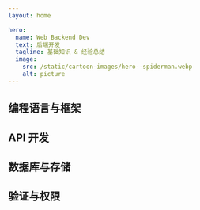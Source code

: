```yaml
---
layout: home

hero:
  name: Web Backend Dev
  text: 后端开发
  tagline: 基础知识 & 经验总结
  image:
    src: /static/cartoon-images/hero--spiderman.webp
    alt: picture
---
```


<script setup lang="ts"> 
import SkillIconsBlock from '../../components/SkillIconsBlock.vue'

const __LANGUAGES_AND_RELATED_FRAMEWORKS__ = {
    ['__NODEJS__']: [
        { 
            name: "Node.js", 
            link: "/notes/web-backend/runtimes/nodejs/", 
            imgSrc: "/static/skill-icons/web-backend--nodejs.png"
        },
        { 
            name: "Express.js", 
            link: "/notes/web-backend/frameworks/expressjs/", 
            imgSrc: "/static/skill-icons/web-backend--expressjs.png"
        },
        { 
            name: "Nest.js", 
            link: "/notes/web-backend/frameworks/nestjs/", 
            imgSrc: "/static/skill-icons/web-backend--nestjs.png"
        }
    ],

    ['__PYTHON__']: [
        { 
            name: "Python", 
            link: "/notes/web-backend/languages/python/", 
            imgSrc: "/static/skill-icons/web-backend--python.png"
        },
        { 
            name: "Django", 
            link: "/notes/web-backend/frameworks/django/", 
            imgSrc: "/static/skill-icons/web-backend--django.png"
        },
        { 
            name: "Django REST Framework", 
            link: "/notes/web-backend/frameworks/django-rest-framework/", 
            imgSrc: "/static/skill-icons/web-backend--django-rest-framework.png"
        },
    ],

    ['__GOLANG__']: [
        { 
            name: "Golang", 
            link: "/notes/web-backend/languages/golang/", 
            imgSrc: "/static/skill-icons/web-backend--golang.png"
        },
        { 
            name: "Gin", 
            link: "/notes/web-backend/frameworks/gin/", 
            imgSrc: "/static/skill-icons/web-backend--gin.png"
        }  
    ],

    ['__RUBY__']: [
        { 
            name: "Ruby", 
            link: "/notes/web-backend/languages/ruby/", 
            imgSrc: "/static/skill-icons/web-backend--ruby.png"
        },
        { 
            name: "Ruby On Rails", 
            link: "/notes/web-backend/frameworks/ruby-on-rails/", 
            imgSrc: "/static/skill-icons/web-backend--ruby-on-rails.png"
        }
    ],

    ['__RUST__']: [
        { 
            name: "Rust", 
            link: "/notes/web-backend/languages/rust/", 
            imgSrc: "/static/skill-icons/web-backend--rust.png"
        },
        { 
            name: "Actix Web", 
            link: "https://actix.rs/", 
            imgSrc: "/static/skill-icons/web-backend--actix-web.png",
            openNewTag: true
        }
    ]
}

const __API__ = [
    { 
        name: "Rest API", 
        link: "/notes/web-backend/api/restapi/", 
        imgSrc: "/static/skill-icons/web-backend--restapi.png"
    },
    { 
        name: "GraphQL", 
        link: "/notes/web-backend/api/graphql/", 
        imgSrc: "/static/skill-icons/web-backend--graphql.png"
    },
    { 
        name: "tRPC", 
        link: "/notes/web-backend/api/trpc/", 
        imgSrc: "/static/skill-icons/web-backend--trpc.png",
    },
    // { 
    //     name: "gRPC",  
    //     link: "https://grpc.io/", 
    //     imgSrc: "/static/skill-icons/web-backend--grpc.png",
    //     openNewTag: true
    // },  
    // { 
    //     name: "WebSocket", 
    //     link: "/notes/web-backend/api/websocket/", 
    //     imgSrc: "/static/skill-icons/web-backend--websocket.png"
    // },
]

const __DATABASES_OOS__ = {
    ['__SQL__']: [
        { 
            name: "MySQL", 
            link: "/notes/web-backend/database/mysql/", 
            imgSrc: "/static/skill-icons/database--mysql.png"
        },
        { 
            name: "PostgreSQL", 
            link: "/notes/web-backend/database/postgresql/", 
            imgSrc: "/static/skill-icons/database--postgresql.png"
        },
    ],
    ['__NO_SQL__']: [
        { 
            name: "MongoDB", 
            link: "/notes/web-backend/database/mongodb/", 
            imgSrc: "/static/skill-icons/database--mongodb.png"
        },
        { 
            name: "Redis", 
            link: "/notes/web-backend/database/redis/", 
            imgSrc: "/static/skill-icons/database--redis.png"
        },
    ],
    ['__ORM__']: [
        { 
            name: "Prisma",  
            link: "/notes/web-backend/database/prisma/", 
            imgSrc: "/static/skill-icons/database--prisma.png", 
        }
    ],
    ['__OOS__']: [
        {
            name: "MinIO", 
            link: "/notes/web-backend/database/minio/", 
            imgSrc: "/static/skill-icons/web-database--minio.png"
        }
    ]
}

const __AUTH__ = [
    { 
        name: "SpiceDB ", 
        link: "/notes/web-backend/auth/spicedb/", 
        imgSrc: "/static/skill-icons/web-backend--spicedb.png"
    },
    { 
        name: "Keycloak", 
        link: "/notes/web-backend/auth/keycloak/", 
        imgSrc: "/static/skill-icons/web-backend--keycloak.png"
    },
]
</script>

## 编程语言与框架

<SkillIconsBlock :skillList="__LANGUAGES_AND_RELATED_FRAMEWORKS__['__PYTHON__']"/>
<SkillIconsBlock :skillList="__LANGUAGES_AND_RELATED_FRAMEWORKS__['__GOLANG__']"/>
<!-- <SkillIconsBlock :skillList="__LANGUAGES_AND_RELATED_FRAMEWORKS__['__NODEJS__']"/> -->
<!-- <SkillIconsBlock :skillList="__LANGUAGES_AND_RELATED_FRAMEWORKS__['__RUBY__']"/> -->
<SkillIconsBlock :skillList="__LANGUAGES_AND_RELATED_FRAMEWORKS__['__RUST__']"/>

## API 开发

<SkillIconsBlock :skillList="__API__"/>

## 数据库与存储

<!-- ### 关系型数据库 -->
<!-- > Relational Database -->
<SkillIconsBlock :skillList="__DATABASES_OOS__['__SQL__']"/>
<!-- ### 非关系型数据库 -->
<!-- > Non-Relational Database ( NoSQL Database ) -->
<SkillIconsBlock :skillList="__DATABASES_OOS__['__NO_SQL__']"/>
<!-- ### 对象关系映射 -->
<!-- > Object Relational Mapping ( ORM ) -->
<SkillIconsBlock :skillList="__DATABASES_OOS__['__ORM__']"/>
<!-- ### 对象存储服务 -->
<!-- > Object Storage Service ( OOS )-->
<SkillIconsBlock :skillList="__DATABASES_OOS__['__OOS__']"/>

## 验证与权限

<SkillIconsBlock :skillList="__AUTH__"/>

<!-- ## 架构设计

> Architecture Design

微服务架构、单体架构、Serverless、消息队列（RabbitMQ、Kafka） -->
